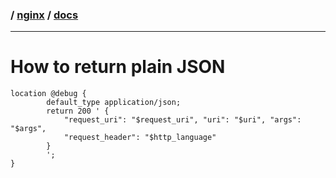 ### / [nginx](./../) / [docs](./)

-----------------------------------------------------------------------------------

# How to return plain JSON

```
location @debug {
        default_type application/json;
        return 200 ' {
            "request_uri": "$request_uri", "uri": "$uri", "args": "$args",
            "request_header": "$http_language"
        }
        ';
}
```
